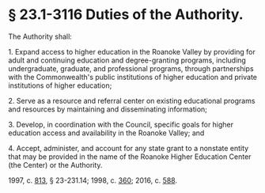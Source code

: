 # § 23.1-3116 Duties of the Authority.

<p>The Authority shall:</p><p>1. Expand access to higher education in the Roanoke Valley by providing for adult and continuing education and degree-granting programs, including undergraduate, graduate, and professional programs, through partnerships with the Commonwealth's public institutions of higher education and private institutions of higher education;</p><p>2. Serve as a resource and referral center on existing educational programs and resources by maintaining and disseminating information;</p><p>3. Develop, in coordination with the Council, specific goals for higher education access and availability in the Roanoke Valley; and</p><p>4. Accept, administer, and account for any state grant to a nonstate entity that may be provided in the name of the Roanoke Higher Education Center (the Center) or the Authority.</p><p>1997, c. <a href='http://lis.virginia.gov/cgi-bin/legp604.exe?971+ful+CHAP0813'>813</a>, § 23-231.14; 1998, c. <a href='http://lis.virginia.gov/cgi-bin/legp604.exe?981+ful+CHAP0360'>360</a>; 2016, c. <a href='http://lis.virginia.gov/cgi-bin/legp604.exe?161+ful+CHAP0588'>588</a>.</p>